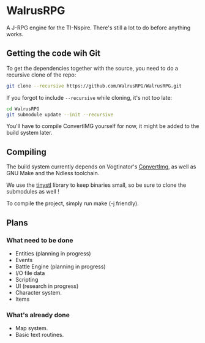 # WalrusRPG

A J-RPG engine for the TI-Nspire. There's still a lot to do before anything works.

## Getting the code wih Git

To get the dependencies together with the source, you need to do a recursive clone
of the repo:

```bash
git clone --recursive https://github.com/WalrusRPG/WalrusRPG.git
```

If you forgot to include `--recursive` while cloning, it's not too late:

```bash
cd WalrusRPG
git submodule update --init --recursive
```

You'll have to compile ConvertIMG yourself for now, it might be added to the
build system later.

## Compiling

The build system currently depends on Vogtinator's [ConvertImg](https://github.com/Vogtinator/ConvertImg),
as well as GNU Make and the Ndless toolchain.

We use the [tinystl](https://github.com/mendsley/tinystl) library to keep binaries small, so be
sure to clone the submodules as well !

To compile the project, simply run make (-j friendly).

## Plans

### What need to be done

- Entities (planning in progress)
- Events
- Battle Engine (planning in progress)
- I/O file data
- Scripting
- UI (research in progress)
- Character system.
- Items

### What's already done
- Map system.
- Basic text routines.
